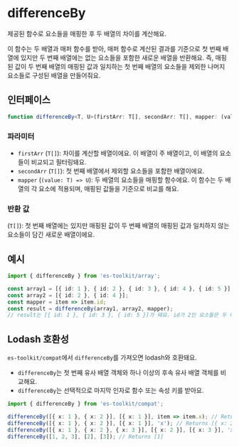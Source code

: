 # differenceBy

제공된 함수로 요소들을 매핑한 후 두 배열의 차이를 계산해요.

이 함수는 두 배열과 매퍼 함수를 받아, 매퍼 함수로 계산된 결과를 기준으로 첫 번째 배열에 있지만 두 번째 배열에는 없는 요소들을 포함한 새로운 배열을 반환해요. 즉, 매핑된 값이 두 번째 배열의 매핑된 값과 일치하는 첫 번째 배열의 요소들을 제외한 나머지 요소들로 구성된 배열을 만들어줘요.

## 인터페이스

```typescript
function differenceBy<T, U>(firstArr: T[], secondArr: T[], mapper: (value: T) => U): T[];
```

### 파라미터

- `firstArr` (`T[]`): 차이를 계산할 배열이에요. 이 배열이 주 배열이고, 이 배열의 요소들이 비교되고 필터링돼요.
- `secondArr` (`T[]`): 첫 번째 배열에서 제외할 요소들을 포함한 배열이에요.
- `mapper` (`(value: T) => U`): 두 배열의 요소들을 매핑할 함수에요. 이 함수는 두 배열의 각 요소에 적용되며, 매핑된 값들을 기준으로 비교를 해요.

### 반환 값

(`T[]`): 첫 번째 배열에는 있지만 매핑된 값이 두 번째 배열의 매핑된 값과 일치하지 않는 요소들이 담긴 새로운 배열이에요.

## 예시

```typescript
import { differenceBy } from 'es-toolkit/array';

const array1 = [{ id: 1 }, { id: 2 }, { id: 3 }, { id: 4 }, { id: 5 }];
const array2 = [{ id: 2 }, { id: 4 }];
const mapper = item => item.id;
const result = differenceBy(array1, array2, mapper);
// result는 [{ id: 1 }, { id: 3 }, { id: 5 }]가 돼요. id가 2인 요소들은 두 배열 모두에 있어서 결과에서 제외돼요.
```

## Lodash 호환성

`es-toolkit/compat`에서 `differenceBy`를 가져오면 lodash와 호환돼요.

- `differenceBy`는 첫 번째 유사 배열 객체와 하나 이상의 후속 유사 배열 객체를 비교해요.
- `differenceBy`는 선택적으로 마지막 인자로 함수 또는 속성 키를 받아요.

```typescript
import { differenceBy } from 'es-toolkit/compat';

differenceBy([{ x: 1 }, { x: 2 }], [{ x: 1 }], item => item.x); // Returns [{ x: 2 }]
differenceBy([{ x: 1 }, { x: 2 }], [{ x: 1 }], 'x'); // Returns [{ x: 2 }]
differenceBy([{ x: 1 }, { x: 2 }, { x: 3 }], [{ x: 2 }], [{ x: 3 }], 'x'); // Returns [{ x: 1 }]
differenceBy([1, 2, 3], [2], [3]); // Returns [1]
```
